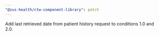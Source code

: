 ```yaml
---
"@zus-health/ctw-component-library": patch
---
```


Add last retrieved date from patient history request to conditions 1.0 and 2.0.
